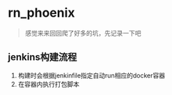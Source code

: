 # rn_phoenix

 > 感觉来来回回爬了好多的坑，先记录一下吧

## jenkins构建流程

1. 构建时会根据jenkinfile指定自动run相应的docker容器
2. 在容器内执行打包脚本
